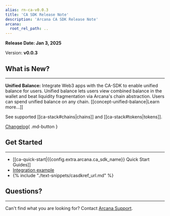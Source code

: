 ```yaml
---
alias: rn-ca-v0.0.3
title: 'CA SDK Release Note'
description: 'Arcana CA SDK Release Note'
arcana:
  root_rel_path: ..
---
```


**Release Date: Jan 3, 2025**  

Version: **v0.0.3**

## What is New?

---
 
**Unified Balance:** Integrate Web3 apps with the CA-SDK to enable unified balance for users. Unified balance lets users view combined balance in the wallet and beat liquidity fragmentation via Arcana's chain abstraction. Users can spend unified balance on any chain. [[concept-unified-balance|Learn more...]]

See supported [[ca-stack#chains|chains]] and [[ca-stack#tokens|tokens]].

[Changelog](https://github.com/arcana-network/ca-sdk/releases/latest){ .md-button } 

## Get Started

---

* [[ca-quick-start|{{config.extra.arcana.ca_sdk_name}} Quick Start Guides]]
* [Integration example](https://github.com/arcana-network/ca-sdk/tree/main/example)
* {% include "./text-snippets/casdkref_url.md" %}

## Questions? 

---

Can't find what you are looking for? Contact [Arcana Support]({{page.meta.arcana.root_rel_path}}/support/index.md).